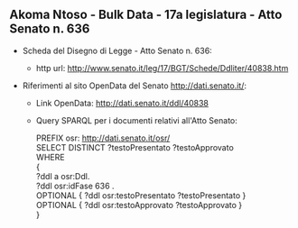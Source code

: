 ## Akoma Ntoso - Bulk Data - 17a legislatura - Atto Senato n. 636 ##

* Scheda del Disegno di Legge - Atto Senato n. 636:
	* http url: http://www.senato.it/leg/17/BGT/Schede/Ddliter/40838.htm

* Riferimenti al sito OpenData del Senato http://dati.senato.it/:
	* Link OpenData: http://dati.senato.it/ddl/40838
	* Query SPARQL per i documenti relativi all'Atto Senato:

        PREFIX osr: <http://dati.senato.it/osr/>  
		SELECT DISTINCT ?testoPresentato ?testoApprovato  
		WHERE  
		{  
		    ?ddl a osr:Ddl.  
		    ?ddl osr:idFase 636 .  
		    OPTIONAL { ?ddl osr:testoPresentato ?testoPresentato }  
		    OPTIONAL { ?ddl osr:testoApprovato ?testoApprovato }  
		}
		